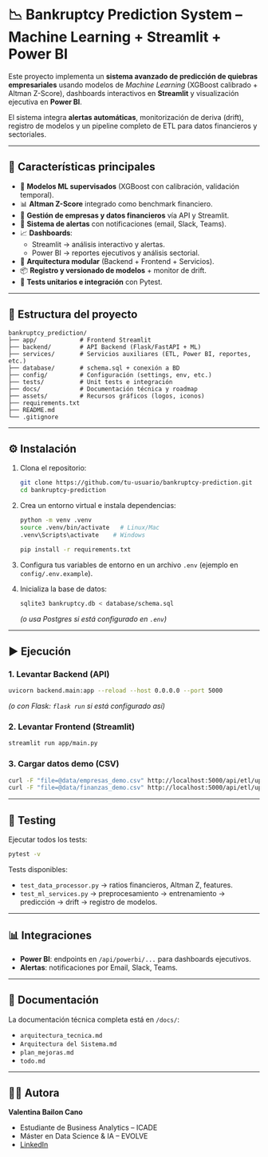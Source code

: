 # 📉 Bankruptcy Prediction System – Machine Learning + Streamlit + Power BI

Este proyecto implementa un **sistema avanzado de predicción de quiebras empresariales** usando modelos de *Machine Learning* (XGBoost calibrado + Altman Z-Score), dashboards interactivos en **Streamlit** y visualización ejecutiva en **Power BI**.  

El sistema integra **alertas automáticas**, monitorización de deriva (drift), registro de modelos y un pipeline completo de ETL para datos financieros y sectoriales.

---

## 🚀 Características principales
- 🔮 **Modelos ML supervisados** (XGBoost con calibración, validación temporal).  
- 📊 **Altman Z-Score** integrado como benchmark financiero.  
- 🏢 **Gestión de empresas y datos financieros** vía API y Streamlit.  
- 🚨 **Sistema de alertas** con notificaciones (email, Slack, Teams).  
- 📈 **Dashboards**:  
  - Streamlit → análisis interactivo y alertas.  
  - Power BI → reportes ejecutivos y análisis sectorial.  
- 🧩 **Arquitectura modular** (Backend + Frontend + Servicios).  
- 📦 **Registro y versionado de modelos** + monitor de drift.  
- 🧪 **Tests unitarios e integración** con Pytest.  

---

## 📂 Estructura del proyecto
```
bankruptcy_prediction/
├── app/            # Frontend Streamlit
├── backend/        # API Backend (Flask/FastAPI + ML)
├── services/       # Servicios auxiliares (ETL, Power BI, reportes, etc.)
├── database/       # schema.sql + conexión a BD
├── config/         # Configuración (settings, env, etc.)
├── tests/          # Unit tests e integración
├── docs/           # Documentación técnica y roadmap
├── assets/         # Recursos gráficos (logos, iconos)
├── requirements.txt
├── README.md
└── .gitignore
```

---

## ⚙️ Instalación
1. Clona el repositorio:
   ```bash
   git clone https://github.com/tu-usuario/bankruptcy-prediction.git
   cd bankruptcy-prediction
   ```

2. Crea un entorno virtual e instala dependencias:
   ```bash
   python -m venv .venv
   source .venv/bin/activate   # Linux/Mac
   .venv\Scripts\activate    # Windows

   pip install -r requirements.txt
   ```

3. Configura tus variables de entorno en un archivo `.env` (ejemplo en `config/.env.example`).

4. Inicializa la base de datos:
   ```bash
   sqlite3 bankruptcy.db < database/schema.sql
   ```
   *(o usa Postgres si está configurado en `.env`)*

---

## ▶️ Ejecución

### 1. Levantar Backend (API)
```bash
uvicorn backend.main:app --reload --host 0.0.0.0 --port 5000
```
*(o con Flask: `flask run` si está configurado así)*

### 2. Levantar Frontend (Streamlit)
```bash
streamlit run app/main.py
```

### 3. Cargar datos demo (CSV)
```bash
curl -F "file=@data/empresas_demo.csv" http://localhost:5000/api/etl/upload-empresas
curl -F "file=@data/finanzas_demo.csv" http://localhost:5000/api/etl/upload-finanzas
```

---

## 🧪 Testing
Ejecutar todos los tests:
```bash
pytest -v
```

Tests disponibles:
- `test_data_processor.py` → ratios financieros, Altman Z, features.  
- `test_ml_services.py` → preprocesamiento → entrenamiento → predicción → drift → registro de modelos.  

---

## 📊 Integraciones
- **Power BI**: endpoints en `/api/powerbi/...` para dashboards ejecutivos.  
- **Alertas**: notificaciones por Email, Slack, Teams.  

---

## 📖 Documentación
La documentación técnica completa está en `/docs/`:
- `arquitectura_tecnica.md`  
- `Arquitectura del Sistema.md`  
- `plan_mejoras.md`  
- `todo.md`  

---

## 👩‍💻 Autora
**Valentina Bailon Cano**  
- Estudiante de Business Analytics – ICADE  
- Máster en Data Science & IA – EVOLVE  
- [LinkedIn](https://www.linkedin.com/)  

